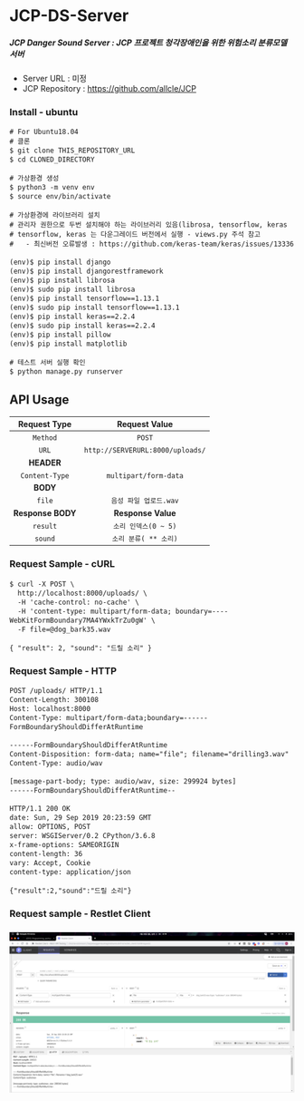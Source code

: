 # JCP-DS-Server

##### JCP Danger Sound Server : JCP 프로젝트 청각장애인을 위한 위험소리 분류모델 서버

- Server URL : 미정
- JCP Repository : https://github.com/allcle/JCP



### Install - ubuntu
```
# For Ubuntu18.04
# 클론
$ git clone THIS_REPOSITORY_URL
$ cd CLONED_DIRECTORY

# 가상환경 생성
$ python3 -m venv env
$ source env/bin/activate

# 가상환경에 라이브러리 설치
# 관리자 권한으로 두번 설치해야 하는 라이브러리 있음(librosa, tensorflow, keras
# tensorflow, keras 는 다운그레이드 버전에서 실행 - views.py 주석 참고
#   - 최신버전 오류발생 : https://github.com/keras-team/keras/issues/13336

(env)$ pip install django
(env)$ pip install djangorestframework
(env)$ pip install librosa
(env)$ sudo pip install librosa
(env)$ pip install tensorflow==1.13.1
(env)$ sudo pip install tensorflow==1.13.1
(env)$ pip install keras==2.2.4
(env)$ sudo pip install keras==2.2.4
(env)$ pip install pillow
(env)$ pip install matplotlib

# 테스트 서버 실행 확인
$ python manage.py runserver

```





## API Usage

|   Request Type    |          Request Value           |
| :---------------: | :------------------------------: |
|     `Method`      |              `POST`              |
|       `URL`       | `http://SERVERURL:8000/uploads/` |
|    **HEADER**     |                                  |
|  `Content-Type`   |      `multipart/form-data`       |
|     **BODY**      |                                  |
|      `file`       |      `음성 파일 업로드.wav`      |
| **Response BODY** |        **Response Value**        |
|     `result`      |       `소리 인덱스(0 ~ 5)`       |
|      `sound`      |      `소리 분류( ** 소리)`       |



### Request Sample - cURL

```
$ curl -X POST \
  http://localhost:8000/uploads/ \
  -H 'cache-control: no-cache' \
  -H 'content-type: multipart/form-data; boundary=----WebKitFormBoundary7MA4YWxkTrZu0gW' \
  -F file=@dog_bark35.wav
  
{ "result": 2, "sound": "드릴 소리" }
```



### Request Sample - HTTP

```
POST /uploads/ HTTP/1.1
Content-Length: 300108
Host: localhost:8000
Content-Type: multipart/form-data;boundary=------FormBoundaryShouldDifferAtRuntime

------FormBoundaryShouldDifferAtRuntime
Content-Disposition: form-data; name="file"; filename="drilling3.wav"
Content-Type: audio/wav

[message-part-body; type: audio/wav, size: 299924 bytes]
------FormBoundaryShouldDifferAtRuntime--

HTTP/1.1 200 OK
date: Sun, 29 Sep 2019 20:23:59 GMT
allow: OPTIONS, POST
server: WSGIServer/0.2 CPython/3.6.8
x-frame-options: SAMEORIGIN
content-length: 36
vary: Accept, Cookie
content-type: application/json

{"result":2,"sound":"드릴 소리"}
```



###  Request sample - Restlet Client

### ![requestsample](./readme_request.png)